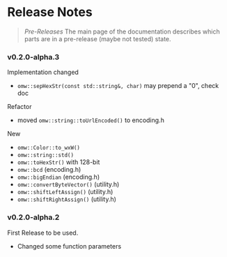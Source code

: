# Release Notes

> _Pre-Releases_
> The main page of the documentation describes which parts are in
> a pre-release (maybe not tested) state.



### v0.2.0-alpha.3

Implementation changed
 - `omw::sepHexStr(const std::string&, char)` may prepend a "0", check doc

Refactor
- moved `omw::string::toUrlEncoded()` to encoding.h

New
 - `omw::Color::to_wxW()`
 - `omw::string::std()`
 - `omw::toHexStr()` with 128-bit
 - `omw::bcd` (encoding.h)
 - `omw::bigEndian` (encoding.h)
 - `omw::convertByteVector()` (utility.h)
 - `omw::shiftLeftAssign()` (utility.h)
 - `omw::shiftRightAssign()` (utility.h)



### v0.2.0-alpha.2

First Release to be used.
 - Changed some function parameters
